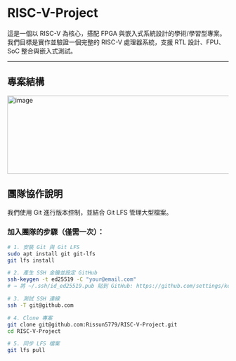 # RISC-V-Project
這是一個以 RISC-V 為核心，搭配 FPGA 與嵌入式系統設計的學術/學習型專案。我們目標是實作並驗證一個完整的 RISC-V 處理器系統，支援 RTL 設計、FPU、SoC 整合與嵌入式測試。

---

## 專案結構
<img width="604" height="178" alt="image" src="https://github.com/user-attachments/assets/433cf7b6-8624-432e-ba6d-d9bd1c14e4fb" />


## 團隊協作說明

我們使用 Git 進行版本控制，並結合 Git LFS 管理大型檔案。

### 加入團隊的步驟（僅需一次）：

```bash
# 1. 安裝 Git 與 Git LFS
sudo apt install git git-lfs
git lfs install

# 2. 產生 SSH 金鑰並設定 GitHub
ssh-keygen -t ed25519 -C "your@email.com"
# → 將 ~/.ssh/id_ed25519.pub 貼到 GitHub: https://github.com/settings/keys

# 3. 測試 SSH 連線
ssh -T git@github.com

# 4. Clone 專案
git clone git@github.com:Rissun5779/RISC-V-Project.git
cd RISC-V-Project

# 5. 同步 LFS 檔案
git lfs pull
